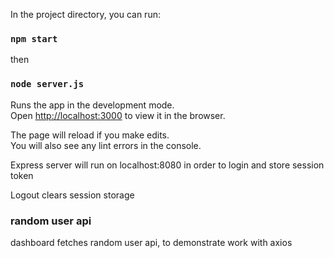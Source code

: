 In the project directory, you can run:

### `npm start`
then
### `node server.js`

Runs the app in the development mode.\
Open [http://localhost:3000](http://localhost:3000) to view it in the browser.

The page will reload if you make edits.\
You will also see any lint errors in the console.

Express server  will run on localhost:8080 in order to login and store session token

Logout clears session storage

### random user api
dashboard fetches random user api, to demonstrate work with axios


